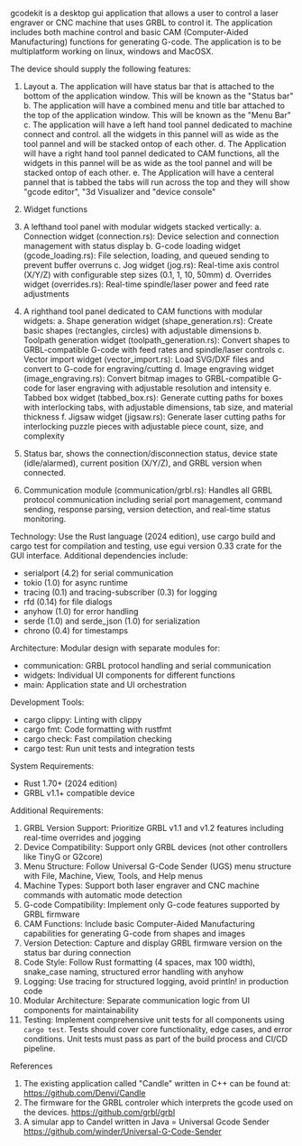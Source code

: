 
gcodekit is a desktop gui application that allows a user to control a laser engraver or CNC machine that uses GRBL to control it. The application includes both machine control and basic CAM (Computer-Aided Manufacturing) functions for generating G-code. The application is to be multiplatform working on linux, windows and MacOSX.

The device should supply the following features:

1. Layout
	a. The application will have status bar that is attached to the bottom of the application window. This will be known as the "Status bar"
	b. The application will have a combined menu and title bar attached to the top of the application window. This will be known as the "Menu Bar"
	c. The application will have a left hand tool pannel dedicated to machine connect and control. all the widgets in this pannel will as wide as the tool pannel and will be stacked ontop of each other. 
	d. The Application will have a right hand tool pannel dedicated to CAM functions, all the widgets in this pannel will be as wide as the tool pannel and will be stacked ontop of each other.
	e. The Application will have a centeral pannel that is tabbed the tabs will run across the top and they will show "gcode editor", "3d Visualizer and "device console"


2. Widget functions
1. A lefthand tool panel with modular widgets stacked vertically:
 	a. Connection widget (connection.rs): Device selection and connection management with status display
 	b. G-code loading widget (gcode_loading.rs): File selection, loading, and queued sending to prevent buffer overruns
 	c. Jog widget (jog.rs): Real-time axis control (X/Y/Z) with configurable step sizes (0.1, 1, 10, 50mm)
 	d. Overrides widget (overrides.rs): Real-time spindle/laser power and feed rate adjustments
2. A righthand tool panel dedicated to CAM functions with modular widgets:
 	a. Shape generation widget (shape_generation.rs): Create basic shapes (rectangles, circles) with adjustable dimensions
 	b. Toolpath generation widget (toolpath_generation.rs): Convert shapes to GRBL-compatible G-code with feed rates and spindle/laser controls
 	c. Vector import widget (vector_import.rs): Load SVG/DXF files and convert to G-code for engraving/cutting
 	d. Image engraving widget (image_engraving.rs): Convert bitmap images to GRBL-compatible G-code for laser engraving with adjustable resolution and intensity
 	e. Tabbed box widget (tabbed_box.rs): Generate cutting paths for boxes with interlocking tabs, with adjustable dimensions, tab size, and material thickness
 	f. Jigsaw widget (jigsaw.rs): Generate laser cutting paths for interlocking puzzle pieces with adjustable piece count, size, and complexity
3. Status bar, shows the connection/disconnection status, device state (idle/alarmed), current position (X/Y/Z), and GRBL version when connected.
4. Communication module (communication/grbl.rs): Handles all GRBL protocol communication including serial port management, command sending, response parsing, version detection, and real-time status monitoring. 

Technology: Use the Rust language (2024 edition), use cargo build and cargo test for compilation and testing, use egui version 0.33 crate for the GUI interface. Additional dependencies include:
- serialport (4.2) for serial communication
- tokio (1.0) for async runtime
- tracing (0.1) and tracing-subscriber (0.3) for logging
- rfd (0.14) for file dialogs
- anyhow (1.0) for error handling
- serde (1.0) and serde_json (1.0) for serialization
- chrono (0.4) for timestamps

Architecture: Modular design with separate modules for:
- communication: GRBL protocol handling and serial communication
- widgets: Individual UI components for different functions
- main: Application state and UI orchestration

Development Tools:
- cargo clippy: Linting with clippy
- cargo fmt: Code formatting with rustfmt
- cargo check: Fast compilation checking
- cargo test: Run unit tests and integration tests

System Requirements:
- Rust 1.70+ (2024 edition)
- GRBL v1.1+ compatible device

Additional Requirements:
1. GRBL Version Support: Prioritize GRBL v1.1 and v1.2 features including real-time overrides and jogging
2. Device Compatibility: Support only GRBL devices (not other controllers like TinyG or G2core)
3. Menu Structure: Follow Universal G-Code Sender (UGS) menu structure with File, Machine, View, Tools, and Help menus
4. Machine Types: Support both laser engraver and CNC machine commands with automatic mode detection
5. G-code Compatibility: Implement only G-code features supported by GRBL firmware
6. CAM Functions: Include basic Computer-Aided Manufacturing capabilities for generating G-code from shapes and images
7. Version Detection: Capture and display GRBL firmware version on the status bar during connection
8. Code Style: Follow Rust formatting (4 spaces, max 100 width), snake_case naming, structured error handling with anyhow
9. Logging: Use tracing for structured logging, avoid println! in production code
10. Modular Architecture: Separate communication logic from UI components for maintainability
11. Testing: Implement comprehensive unit tests for all components using `cargo test`. Tests should cover core functionality, edge cases, and error conditions. Unit tests must pass as part of the build process and CI/CD pipeline.

References
1. The existing application called "Candle" written in C++ can be found at: https://github.com/Denvi/Candle
2. The firmware for the GRBL controler which interprets the gcode used on the devices.  https://github.com/grbl/grbl 
3. A simular app to Candel written in Java = Universal Gcode Sender https://github.com/winder/Universal-G-Code-Sender

